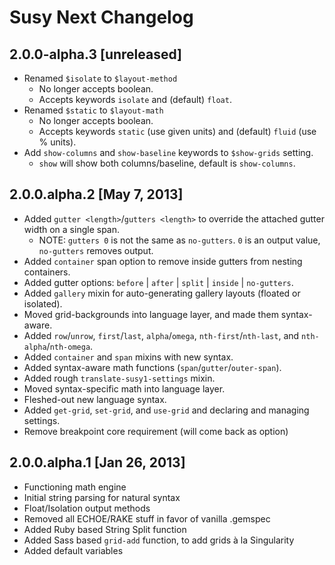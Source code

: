 Susy Next Changelog
===================

2.0.0-alpha.3 [unreleased]
--------------------------
- Renamed `$isolate` to `$layout-method`
  - No longer accepts boolean.
  - Accepts keywords `isolate` and (default) `float`.
- Renamed `$static` to `$layout-math`
  - No longer accepts boolean.
  - Accepts keywords `static` (use given units) and (default) `fluid` (use % units).
- Add `show-columns` and `show-baseline` keywords to `$show-grids` setting.
  - `show` will show both columns/baseline, default is `show-columns`.

2.0.0.alpha.2 [May 7, 2013]
-------------------------

* Added `gutter <length>`/`gutters <length>` to override the attached gutter width on a single span.
  - NOTE: `gutters 0` is not the same as `no-gutters`. `0` is an output value, `no-gutters` removes output.
* Added `container` span option to remove inside gutters from nesting containers.
* Added gutter options: `before` | `after` | `split` | `inside` | `no-gutters`.
* Added `gallery` mixin for auto-generating gallery layouts (floated or isolated).
* Moved grid-backgrounds into language layer, and made them syntax-aware.
* Added `row`/`unrow`, `first`/`last`, `alpha`/`omega`, `nth-first`/`nth-last`, and `nth-alpha`/`nth-omega`.
* Added `container` and `span` mixins with new syntax.
* Added syntax-aware math functions (`span`/`gutter`/`outer-span`).
* Added rough `translate-susy1-settings` mixin.
* Moved syntax-specific math into language layer.
* Fleshed-out new language syntax.
* Added `get-grid`, `set-grid`, and `use-grid` and declaring and managing settings.
* Remove breakpoint core requirement (will come back as option)

2.0.0.alpha.1 [Jan 26, 2013]
----------------------------

* Functioning math engine
* Initial string parsing for natural syntax
* Float/Isolation output methods
* Removed all ECHOE/RAKE stuff in favor of vanilla .gemspec
* Added Ruby based String Split function
* Added Sass based `grid-add` function, to add grids à la Singularity
* Added default variables